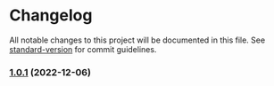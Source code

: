 # Changelog

All notable changes to this project will be documented in this file. See [standard-version](https://github.com/conventional-changelog/standard-version) for commit guidelines.

### [1.0.1](https://github.com/XEngine/depauli-icons/compare/v4.1.19...v1.0.1) (2022-12-06)
